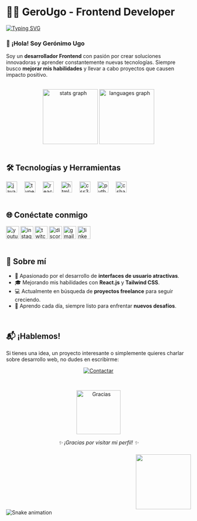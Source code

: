 # 👨‍💻 **GeroUgo** - Frontend Developer

[![Typing SVG](https://readme-typing-svg.herokuapp.com?font=Fira+Code&size=24&pause=1000&color=00C9FF&center=true&width=800&lines=Frontend+Developer+%7C+Apasionado+por+la+Web;Construyo+experiencias+interactivas;Aprendiendo+todos+los+dias)](https://git.io/typing-svg)


### 🌟 **¡Hola! Soy Gerónimo Ugo**

Soy un **desarrollador Frontend** con pasión por crear soluciones innovadoras y aprender constantemente nuevas tecnologías. Siempre busco **mejorar mis habilidades** y llevar a cabo proyectos que causen impacto positivo.


<br>

<div align="center">
  <img src="https://github-readme-stats.vercel.app/api?username=maurodesouza&hide_title=false&hide_rank=false&show_icons=true&include_all_commits=true&count_private=true&disable_animations=false&theme=dracula&locale=en&hide_border=false" height="150" alt="stats graph"  />
  <img src="https://github-readme-stats.vercel.app/api/top-langs?username=maurodesouza&locale=en&hide_title=false&layout=compact&card_width=320&langs_count=5&theme=dracula&hide_border=false" height="150" alt="languages graph"  />
</div>

<br>

## 🛠️ **Tecnologías y Herramientas**

<div align="left">
  <img src="https://cdn.jsdelivr.net/gh/devicons/devicon/icons/javascript/javascript-original.svg" height="30" alt="javascript logo"  />
  <img width="12" />
  <img src="https://cdn.jsdelivr.net/gh/devicons/devicon/icons/typescript/typescript-original.svg" height="30" alt="typescript logo"  />
  <img width="12" />
  <img src="https://cdn.jsdelivr.net/gh/devicons/devicon/icons/react/react-original.svg" height="30" alt="react logo"  />
  <img width="12" />
  <img src="https://cdn.jsdelivr.net/gh/devicons/devicon/icons/html5/html5-original.svg" height="30" alt="html5 logo"  />
  <img width="12" />
  <img src="https://cdn.jsdelivr.net/gh/devicons/devicon/icons/css3/css3-original.svg" height="30" alt="css3 logo"  />
  <img width="12" />
  <img src="https://cdn.jsdelivr.net/gh/devicons/devicon/icons/python/python-original.svg" height="30" alt="python logo"  />
  <img width="12" />
  <img src="https://cdn.jsdelivr.net/gh/devicons/devicon/icons/csharp/csharp-original.svg" height="30" alt="csharp logo"  />
</div>


<br>


## 🌐 **Conéctate conmigo**

<div align="left">
  <img src="https://img.shields.io/static/v1?message=Youtube&logo=youtube&label=&color=FF0000&logoColor=white&labelColor=&style=for-the-badge" height="35" alt="youtube logo"  />
  <img src="https://img.shields.io/static/v1?message=Instagram&logo=instagram&label=&color=E4405F&logoColor=white&labelColor=&style=for-the-badge" height="35" alt="instagram logo"  />
  <img src="https://img.shields.io/static/v1?message=Twitch&logo=twitch&label=&color=9146FF&logoColor=white&labelColor=&style=for-the-badge" height="35" alt="twitch logo"  />
  <img src="https://img.shields.io/static/v1?message=Discord&logo=discord&label=&color=7289DA&logoColor=white&labelColor=&style=for-the-badge" height="35" alt="discord logo"  />
  <img src="https://img.shields.io/static/v1?message=Gmail&logo=gmail&label=&color=D14836&logoColor=white&labelColor=&style=for-the-badge" height="35" alt="gmail logo"  />
  <img src="https://img.shields.io/static/v1?message=LinkedIn&logo=linkedin&label=&color=0077B5&logoColor=white&labelColor=&style=for-the-badge" height="35" alt="linkedin logo"  />
</div>


<br>


## 🎯 **Sobre mí**

- 🚀 Apasionado por el desarrollo de **interfaces de usuario atractivas**.
- 🎓 Mejorando mis habilidades con **React.js** y **Tailwind CSS**.
- 💻 Actualmente en búsqueda de **proyectos freelance** para seguir creciendo.
- 🌱 Aprendo cada día, siempre listo para enfrentar **nuevos desafíos**.


<br>


## 📬 **¡Hablemos!**

Si tienes una idea, un proyecto interesante o simplemente quieres charlar sobre desarrollo web, no dudes en escribirme:

<p align="center">
<a href="mailto:gerougo.dev@gmail.com"><img src="https://img.shields.io/badge/%F0%9F%93%AE%20Enviar%20un%20correo-%23D14836.svg?style=for-the-badge&logo=gmail&logoColor=white" alt="Contactar"></a>
</p>


<br>


<p align="center">
  <img src="https://media.giphy.com/media/QssGEmpkyEOhBCb7e1/giphy.gif" width="120" alt="Gracias">
</p>

<p align="center">
<em>✨ ¡Gracias por visitar mi perfil! ✨</em>
</p>




###

<img align="right" height="150" src="https://i.imgflip.com/65efzo.gif"  />

###

<br clear="both">

<img src="https://raw.githubusercontent.com/maurodesouza/maurodesouza/output/snake.svg" alt="Snake animation" />

###
